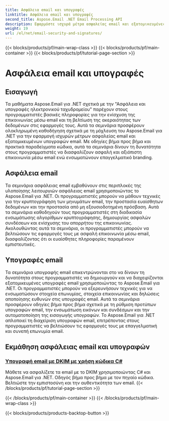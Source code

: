 ```yaml
---
title: Ασφάλεια email και υπογραφές
linktitle: Ασφάλεια email και υπογραφές
second_title: Aspose.Email .NET Email Processing API
description: Εφαρμόστε ισχυρά μέτρα ασφαλείας email και εξατομικευμένες υπογραφές με το Aspose.Email for .NET tutorials. Εξασφαλίστε ασφαλή επικοινωνία και επαγγελματικό branding.
weight: 19
url: /el/net/email-security-and-signatures/
---
```


{{< blocks/products/pf/main-wrap-class >}}
{{< blocks/products/pf/main-container >}}
{{< blocks/products/pf/tutorial-page-section >}}

# Ασφάλεια email και υπογραφές


## Εισαγωγή

Τα μαθήματα Aspose.Email για .NET σχετικά με την "Ασφάλεια και υπογραφές ηλεκτρονικού ταχυδρομείου" παρέχουν στους προγραμματιστές βασικές πληροφορίες για την ενίσχυση της επικοινωνίας μέσω email και τη βελτίωση της ακεραιότητας των δεδομένων στις εφαρμογές τους. Αυτά τα σεμινάρια προσφέρουν ολοκληρωμένη καθοδήγηση σχετικά με τη μόχλευση του Aspose.Email για .NET για την εφαρμογή ισχυρών μέτρων ασφαλείας email και εξατομικευμένων υπογραφών email. Με οδηγίες βήμα προς βήμα και πρακτικά παραδείγματα κώδικα, αυτά τα σεμινάρια δίνουν τη δυνατότητα στους προγραμματιστές να διασφαλίζουν ασφαλή και αξιόπιστη επικοινωνία μέσω email ενώ ενσωματώνουν επαγγελματικό branding.

## Ασφάλεια email

Τα σεμινάρια ασφάλειας email εμβαθύνουν στις περιπλοκές της υλοποίησης λειτουργιών ασφάλειας email χρησιμοποιώντας το Aspose.Email για .NET. Οι προγραμματιστές μπορούν να μάθουν τεχνικές για την κρυπτογράφηση των μηνυμάτων email, την προστασία ευαίσθητων δεδομένων και την προστασία από μη εξουσιοδοτημένη πρόσβαση. Αυτά τα σεμινάρια καθοδηγούν τους προγραμματιστές στη διαδικασία ενσωμάτωσης αλγορίθμων κρυπτογράφησης, δημιουργίας ασφαλών συνδέσεων και ενίσχυσης του απορρήτου της επικοινωνίας. Ακολουθώντας αυτά τα σεμινάρια, οι προγραμματιστές μπορούν να βελτιώσουν τις εφαρμογές τους με ασφαλή επικοινωνία μέσω email, διασφαλίζοντας ότι οι ευαίσθητες πληροφορίες παραμένουν εμπιστευτικές.

## Υπογραφές email

Τα σεμινάρια υπογραφής email επικεντρώνονται στο να δίνουν τη δυνατότητα στους προγραμματιστές να δημιουργούν και να διαχειρίζονται εξατομικευμένες υπογραφές email χρησιμοποιώντας το Aspose.Email για .NET. Οι προγραμματιστές μπορούν να εξερευνήσουν τεχνικές για να ενσωματώσουν στοιχεία επωνυμίας, στοιχεία επικοινωνίας και δηλώσεις αποποίησης ευθυνών στις υπογραφές email. Αυτά τα σεμινάρια προσφέρουν οδηγίες βήμα προς βήμα σχετικά με τη ρύθμιση προτύπων υπογραφών email, την ενσωμάτωση εικόνων και συνδέσμων και την αυτοματοποίηση της εισαγωγής υπογραφών. Το Aspose.Email για .NET απλοποιεί τη διαχείριση υπογραφών email, επιτρέποντας στους προγραμματιστές να βελτιώσουν τις εφαρμογές τους με επαγγελματική και συνεπή επωνυμία email.


## Εκμάθηση ασφάλειας email και υπογραφών

### [Υπογραφή email με DKIM με χρήση κώδικα C#](./signing-emails-with-dkim-using-csharp-code/)
Μάθετε να ασφαλίζετε τα email με το DKIM χρησιμοποιώντας C# και Aspose.Email για .NET. Οδηγός βήμα προς βήμα με τον πηγαίο κώδικα. Βελτιώστε την εμπιστοσύνη και την αυθεντικότητα των email.
{{< /blocks/products/pf/tutorial-page-section >}}

{{< /blocks/products/pf/main-container >}}
{{< /blocks/products/pf/main-wrap-class >}}

{{< blocks/products/products-backtop-button >}}
